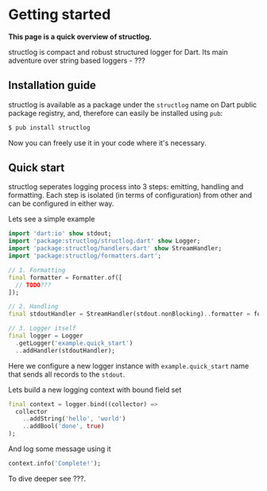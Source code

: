 # Getting started
**This page is a quick overview of structlog.**

structlog is compact and robust structured logger for Dart. Its main adventure
over string based loggers - ???

## Installation guide

structlog is available as a package under the `structlog` name on Dart public
package registry, and, therefore can easily be installed using `pub`:

```bash
$ pub install structlog
```

Now you can freely use it in your code where it's necessary.

## Quick start

structlog seperates logging process into 3 steps: emitting, handling and
formatting. Each step is isolated (in terms of configuration) from other and
can be configured in either way.

Lets see a simple example

```dart
import 'dart:io' show stdout;
import 'package:structlog/structlog.dart' show Logger;
import 'package:structlog/handlers.dart' show StreamHandler;
import 'package:structlog/formatters.dart';

// 1. Formatting
final formatter = Formatter.of([
  // TODO???
]);

// 2. Handling
final stdoutHandler = StreamHandler(stdout.nonBlocking)..formatter = formatter;

// 3. Logger itself
final logger = Logger
  .getLogger('example.quick_start')
  ..addHandler(stdoutHandler);
```

Here we configure a new logger instance with `example.quick_start` name that
sends all records to the `stdout`.

Lets build a new logging context with bound field set

```dart
final context = logger.bind((collector) =>
  collector
    ..addString('hello', 'world')
    ..addBool('done', true)
);
```

And log some message using it

```dart
context.info('Complete!');
```

To dive deeper see ???.
